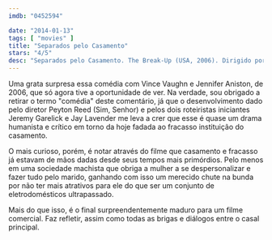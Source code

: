 ```yaml
---
imdb: "0452594"

date: "2014-01-13"
tags: [ "movies" ]
title: "Separados pelo Casamento"
stars: "4/5"
desc: "Separados pelo Casamento. The Break-Up (USA, 2006). Dirigido por Peyton Reed. Escrito por Jeremy Garelick, Jay Lavender, Vince Vaughn, Jeremy Garelick, Jay Lavender. Com Vince Vaughn, Jennifer Aniston, Joey Lauren Adams, Cole Hauser, Jon Favreau, Jason Bateman, Judy Davis, Justin Long, Ivan Sergei."
---
```

Uma grata surpresa essa comédia com Vince Vaughn e Jennifer Aniston, de 2006, que só agora tive a oportunidade de ver. Na verdade, sou obrigado a retirar o termo "comédia" deste comentário, já que o desenvolvimento dado pelo diretor Peyton Reed (Sim, Senhor) e pelos dois roteiristas iniciantes Jeremy Garelick e Jay Lavender me leva a crer que esse é quase um drama humanista e crítico em torno da hoje fadada ao fracasso instituição do casamento.

O mais curioso, porém, é notar através do filme que casamento e fracasso já estavam de mãos dadas desde seus tempos mais primórdios. Pelo menos em uma sociedade machista que obriga a mulher a se despersonalizar e fazer tudo pelo marido, ganhando com isso um merecido chute na bunda por não ter mais atrativos para ele do que ser um conjunto de eletrodomésticos ultrapassado.

Mais do que isso, é o final surpreendentemente maduro para um filme comercial. Faz refletir, assim como todas as brigas e diálogos entre o casal principal.
